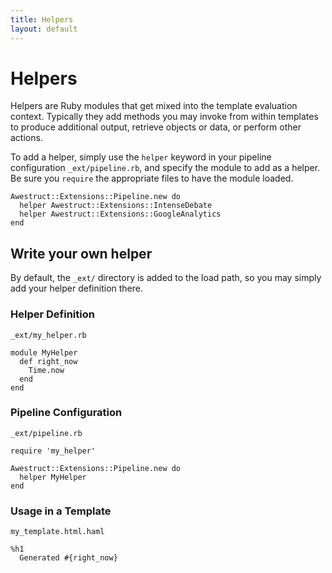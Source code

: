 ```yaml
---
title: Helpers
layout: default
---
```


# Helpers

Helpers are Ruby modules that get mixed into the template evaluation
context.  Typically they add methods you may invoke from within
templates to produce additional output, retrieve objects or data,
or perform other actions.

To add a helper, simply use the `helper` keyword in your pipeline
configuration `_ext/pipeline.rb`, and specify the module to add as
a helper.  Be sure you `require` the appropriate files to have
the module loaded.

    Awestruct::Extensions::Pipeline.new do
      helper Awestruct::Extensions::IntenseDebate
      helper Awestruct::Extensions::GoogleAnalytics
    end

## Write your own helper

By default, the `_ext/` directory is added to the load path, so you may
simply add your helper definition there.


### Helper Definition

`_ext/my_helper.rb`

    module MyHelper
      def right_now
        Time.now
      end
    end

### Pipeline Configuration

`_ext/pipeline.rb`

    require 'my_helper'

    Awestruct::Extensions::Pipeline.new do
      helper MyHelper
    end

### Usage in a Template

`my_template.html.haml`

    %h1
      Generated #{right_now}
